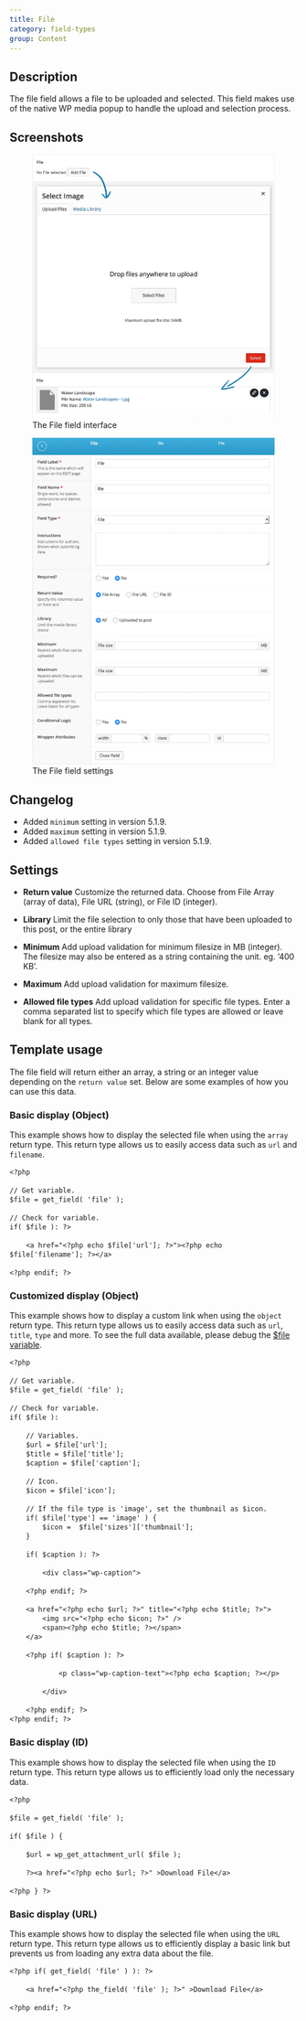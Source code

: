 ```yaml
---
title: File
category: field-types
group: Content
---
```


## Description
The file field allows a file to be uploaded and selected. This field makes use of the native WP media popup to handle the upload and selection process.

## Screenshots
<div class="gallery">
	<figure>
		<a href="../assets/acf-file-field-interface.jpg">
			<img src="../assets/acf-file-field-interface.jpg" alt="A file field that allows you to upload and select a file" />
		</a>
		<figcaption>The File field interface</figcaption>
	</figure>
	<figure>
		<a href="../assets/acf-file-field-settings.jpg">
			<img src="../assets/acf-file-field-settings.jpg" alt="The list of File field settings shown when setting up a File field" />
		</a>
		<figcaption>The File field settings</figcaption>
	</figure>
</div>

## Changelog
- Added `minimum` setting in version 5.1.9.
- Added `maximum` setting in version 5.1.9.
- Added `allowed file types` setting in version 5.1.9.

## Settings
- **Return value**
  Customize the returned data. Choose from File Array (array of data), File URL (string), or File ID (integer).

- **Library**
  Limit the file selection to only those that have been uploaded to this post, or the entire library

- **Minimum**
  Add upload validation for minimum filesize in MB (integer). The filesize may also be entered as a string containing the unit. eg. ’400 KB’.

- **Maximum**
  Add upload validation for maximum filesize.

- **Allowed file types**
  Add upload validation for specific file types. Enter a comma separated list to specify which file types are allowed or leave blank for all types.

## Template usage

The file field will return either an array, a string or an integer value depending on the `return value` set. Below are some examples of how you can use this data.

### Basic display (Object)
This example shows how to display the selected file when using the `array` return type. This return type allows us to easily access data such as `url` and `filename`.

```
<?php

// Get variable.
$file = get_field( 'file' );

// Check for variable.
if( $file ): ?>

	<a href="<?php echo $file['url']; ?>"><?php echo $file['filename']; ?></a>

<?php endif; ?>
```

### Customized display (Object)
This example shows how to display a custom link when using the `object` return type. This return type allows us to easily access data such as `url`, `title`, `type` and more. To see the full data available, please debug the [$file variable](https://www.advancedcustomfields.com/resources/how-to/debug/).

```
<?php

// Get variable.
$file = get_field( 'file' );

// Check for variable.
if( $file ):

	// Variables.
	$url = $file['url'];
	$title = $file['title'];
	$caption = $file['caption'];

	// Icon.
	$icon = $file['icon'];

	// If the file type is 'image', set the thumbnail as $icon.
	if( $file['type'] == 'image' ) {
		$icon =  $file['sizes']['thumbnail'];
	}

	if( $caption ): ?>

		<div class="wp-caption">

	<?php endif; ?>

	<a href="<?php echo $url; ?>" title="<?php echo $title; ?>">
		<img src="<?php echo $icon; ?>" />
		<span><?php echo $title; ?></span>
	</a>

	<?php if( $caption ): ?>

			<p class="wp-caption-text"><?php echo $caption; ?></p>

		</div>

	<?php endif; ?>
<?php endif; ?>
```

### Basic display (ID)
This example shows how to display the selected file when using the `ID` return type. This return type allows us to efficiently load only the necessary data.

```
<?php

$file = get_field( 'file' );

if( $file ) {

	$url = wp_get_attachment_url( $file );

	?><a href="<?php echo $url; ?>" >Download File</a>

<?php } ?>
```

### Basic display (URL)
This example shows how to display the selected file when using the `URL` return type. This return type allows us to efficiently display a basic link but prevents us from loading any extra data about the file.

```
<?php if( get_field( 'file' ) ): ?>

	<a href="<?php the_field( 'file' ); ?>" >Download File</a>

<?php endif; ?>
```
